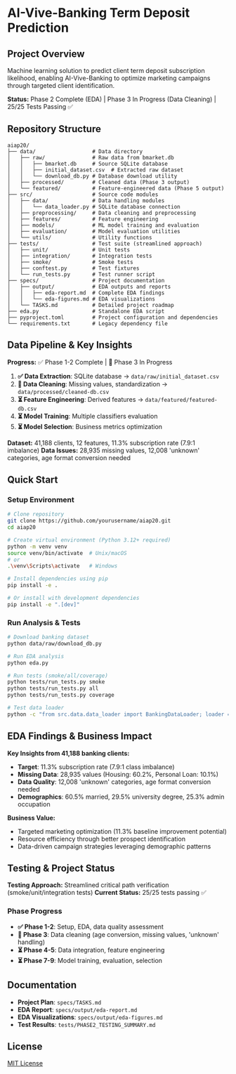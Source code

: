 # AI-Vive-Banking Term Deposit Prediction

## Project Overview

Machine learning solution to predict client term deposit subscription likelihood, enabling AI-Vive-Banking to optimize marketing campaigns through targeted client identification.

**Status:** Phase 2 Complete (EDA) | Phase 3 In Progress (Data Cleaning) | 25/25 Tests Passing ✅

## Repository Structure

```
aiap20/
├── data/                  # Data directory
│   ├── raw/               # Raw data from bmarket.db
│   │   ├── bmarket.db     # Source SQLite database
│   │   ├── initial_dataset.csv  # Extracted raw dataset
│   │   └── download_db.py # Database download utility
│   ├── processed/         # Cleaned data (Phase 3 output)
│   └── featured/          # Feature-engineered data (Phase 5 output)
├── src/                   # Source code modules
│   ├── data/              # Data handling modules
│   │   └── data_loader.py # SQLite database connection
│   ├── preprocessing/     # Data cleaning and preprocessing
│   ├── features/          # Feature engineering
│   ├── models/            # ML model training and evaluation
│   ├── evaluation/        # Model evaluation utilities
│   └── utils/             # Utility functions
├── tests/                 # Test suite (streamlined approach)
│   ├── unit/              # Unit tests
│   ├── integration/       # Integration tests
│   ├── smoke/             # Smoke tests
│   ├── conftest.py        # Test fixtures
│   └── run_tests.py       # Test runner script
├── specs/                 # Project documentation
│   ├── output/            # EDA outputs and reports
│   │   ├── eda-report.md  # Complete EDA findings
│   │   └── eda-figures.md # EDA visualizations
│   └── TASKS.md           # Detailed project roadmap
├── eda.py                 # Standalone EDA script
├── pyproject.toml         # Project configuration and dependencies
└── requirements.txt       # Legacy dependency file
```

## Data Pipeline & Key Insights

**Progress:** ✅ Phase 1-2 Complete | 🔄 Phase 3 In Progress

1. **✅ Data Extraction**: SQLite database → `data/raw/initial_dataset.csv`
2. **🔄 Data Cleaning**: Missing values, standardization → `data/processed/cleaned-db.csv`
3. **⏳ Feature Engineering**: Derived features → `data/featured/featured-db.csv`
4. **⏳ Model Training**: Multiple classifiers evaluation
5. **⏳ Model Selection**: Business metrics optimization

**Dataset:** 41,188 clients, 12 features, 11.3% subscription rate (7.9:1 imbalance)
**Data Issues:** 28,935 missing values, 12,008 'unknown' categories, age format conversion needed

## Quick Start

### Setup Environment

```bash
# Clone repository
git clone https://github.com/yourusername/aiap20.git
cd aiap20

# Create virtual environment (Python 3.12+ required)
python -m venv venv
source venv/bin/activate  # Unix/macOS
# or
.\venv\Scripts\activate   # Windows

# Install dependencies using pip
pip install -e .

# Or install with development dependencies
pip install -e ".[dev]"
```

### Run Analysis & Tests

```bash
# Download banking dataset
python data/raw/download_db.py

# Run EDA analysis
python eda.py

# Run tests (smoke/all/coverage)
python tests/run_tests.py smoke
python tests/run_tests.py all
python tests/run_tests.py coverage

# Test data loader
python -c "from src.data.data_loader import BankingDataLoader; loader = BankingDataLoader(); print('Data loader working!')"
```

## EDA Findings & Business Impact

**Key Insights from 41,188 banking clients:**

- **Target**: 11.3% subscription rate (7.9:1 class imbalance)
- **Missing Data**: 28,935 values (Housing: 60.2%, Personal Loan: 10.1%)
- **Data Quality**: 12,008 'unknown' categories, age format conversion needed
- **Demographics**: 60.5% married, 29.5% university degree, 25.3% admin occupation

**Business Value:**
- Targeted marketing optimization (11.3% baseline improvement potential)
- Resource efficiency through better prospect identification
- Data-driven campaign strategies leveraging demographic patterns

## Testing & Project Status

**Testing Approach:** Streamlined critical path verification (smoke/unit/integration tests)
**Current Status:** 25/25 tests passing ✅

### Phase Progress
- **✅ Phase 1-2**: Setup, EDA, data quality assessment
- **🔄 Phase 3**: Data cleaning (age conversion, missing values, 'unknown' handling)
- **⏳ Phase 4-5**: Data integration, feature engineering
- **⏳ Phase 7-9**: Model training, evaluation, selection

## Documentation

- **Project Plan**: `specs/TASKS.md`
- **EDA Report**: `specs/output/eda-report.md`
- **EDA Visualizations**: `specs/output/eda-figures.md`
- **Test Results**: `tests/PHASE2_TESTING_SUMMARY.md`

## License

[MIT License](LICENSE)

